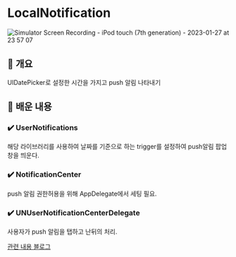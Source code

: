 # LocalNotification

![Simulator Screen Recording - iPod touch (7th generation) - 2023-01-27 at 23 57 07](https://user-images.githubusercontent.com/42196410/215117007-d1e45181-cda6-41e7-a1d1-0bb7190b51be.gif)


## 🧩 개요

UIDatePicker로 설정한 시간을 가지고 push 알림 나타내기 

## 🤔 배운 내용

### ✔️ UserNotifications

해당 라이브러리를 사용하여 날짜를 기준으로 하는 trigger를 설정하여 push알림 팝업창을 띄운다. 

### ✔️ NotificationCenter

push 알림 권한허용을 위해 AppDelegate에서 세팅 필요. 

### ✔️ UNUserNotificationCenterDelegate

사용자가 push 알림을 탭하고 난뒤의 처리. 

[관련 내용 블로그](https://boidevelop.tistory.com/60)


